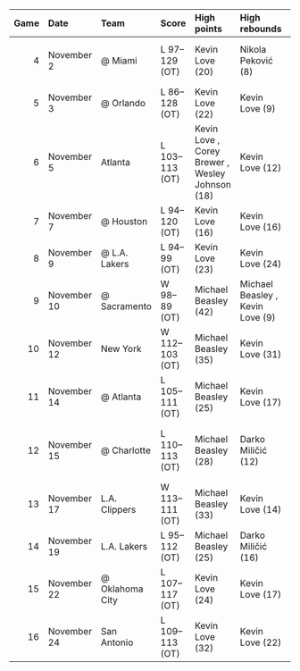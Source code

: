 |   Game | Date        | Team            | Score          | High points                                     | High rebounds                    | High assists                         | Location Attendance            | Record   |
|-------:|:------------|:----------------|:---------------|:------------------------------------------------|:---------------------------------|:-------------------------------------|:-------------------------------|:---------|
|      4 | November 2  | @ Miami         | L 97–129 (OT)  | Kevin Love (20)                                 | Nikola Peković (8)               | Wesley Johnson (5)                   | American Airlines Arena 19,600 | 1–3      |
|      5 | November 3  | @ Orlando       | L 86–128 (OT)  | Kevin Love (22)                                 | Kevin Love (9)                   | Sebastian Telfair (5)                | Amway Center 18,846            | 1–4      |
|      6 | November 5  | Atlanta         | L 103–113 (OT) | Kevin Love , Corey Brewer , Wesley Johnson (18) | Kevin Love (12)                  | Sebastian Telfair (7)                | Target Center 17.222           | 1–5      |
|      7 | November 7  | @ Houston       | L 94–120 (OT)  | Kevin Love (16)                                 | Kevin Love (16)                  | Corey Brewer (3)                     | Toyota Center 15,058           | 1–6      |
|      8 | November 9  | @ L.A. Lakers   | L 94–99 (OT)   | Kevin Love (23)                                 | Kevin Love (24)                  | Sebastian Telfair (9)                | Staples Center 18,997          | 1–7      |
|      9 | November 10 | @ Sacramento    | W 98–89 (OT)   | Michael Beasley (42)                            | Michael Beasley , Kevin Love (9) | Darko Miličić (4)                    | ARCO Arena 12,433              | 2–7      |
|     10 | November 12 | New York        | W 112–103 (OT) | Michael Beasley (35)                            | Kevin Love (31)                  | Sebastian Telfair (8)                | Target Center 15,232           | 3–7      |
|     11 | November 14 | @ Atlanta       | L 105–111 (OT) | Michael Beasley (25)                            | Kevin Love (17)                  | Sebastian Telfair (8)                | Philips Arena 12,027           | 3–8      |
|     12 | November 15 | @ Charlotte     | L 110–113 (OT) | Michael Beasley (28)                            | Darko Miličić (12)               | Sebastian Telfair (6)                | Time Warner Cable Arena 11,211 | 3–9      |
|     13 | November 17 | L.A. Clippers   | W 113–111 (OT) | Michael Beasley (33)                            | Kevin Love (14)                  | Luke Ridnour (8)                     | Target Center 12,909           | 4–9      |
|     14 | November 19 | L.A. Lakers     | L 95–112 (OT)  | Michael Beasley (25)                            | Darko Miličić (16)               | Darko Miličić (5)                    | Target Center 19,356           | 4–10     |
|     15 | November 22 | @ Oklahoma City | L 107–117 (OT) | Kevin Love (24)                                 | Kevin Love (17)                  | Luke Ridnour (7)                     | Oklahoma City Arena 17,653     | 4–11     |
|     16 | November 24 | San Antonio     | L 109–113 (OT) | Kevin Love (32)                                 | Kevin Love (22)                  | Luke Ridnour , Sebastian Telfair (5) | Target Center 13,117           | 4–12     |